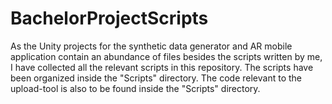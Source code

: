 # BachelorProjectScripts

As the Unity projects for the synthetic data generator and AR mobile application contain an abundance of files besides the scripts written by me, I have collected all the relevant scripts in this repository. The scripts have been organized inside the "Scripts" directory. The code relevant to the upload-tool is also to be found inside the "Scripts" directory.
